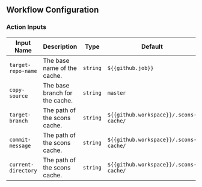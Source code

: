 ## Workflow Configuration

### Action Inputs

| Input Name        | Description                       | Type      | Default                                   | Required |
|-------------------|-----------------------------------|-----------|-------------------------------------------|----------|
| `target-repo-name`      | The base name of the cache.       | `string`  | `${{github.job}}`                         | No       |
| `copy-source`     | The base branch for the cache.    | `string`  | `master`                                  | No       |
| `target-branch`     | The path of the scons cache.      | `string`  | `${{github.workspace}}/.scons-cache/`     | No       |
| `commit-message`     | The path of the scons cache.      | `string`  | `${{github.workspace}}/.scons-cache/`     | No       |
| `current-directory`     | The path of the scons cache.      | `string`  | `${{github.workspace}}/.scons-cache/`     | No       |